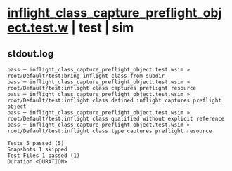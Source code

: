 # [inflight_class_capture_preflight_object.test.w](../../../../../tests/valid/inflight_class_capture_preflight_object.test.w) | test | sim

## stdout.log
```log
pass ─ inflight_class_capture_preflight_object.test.wsim » root/Default/test:bring inflight class from subdir                         
pass ─ inflight_class_capture_preflight_object.test.wsim » root/Default/test:inflight class captures preflight resource               
pass ─ inflight_class_capture_preflight_object.test.wsim » root/Default/test:inflight class defined inflight captures preflight object
pass ─ inflight_class_capture_preflight_object.test.wsim » root/Default/test:inflight class qualified without explicit reference      
pass ─ inflight_class_capture_preflight_object.test.wsim » root/Default/test:inflight class type captures preflight resource          

Tests 5 passed (5)
Snapshots 1 skipped
Test Files 1 passed (1)
Duration <DURATION>
```

